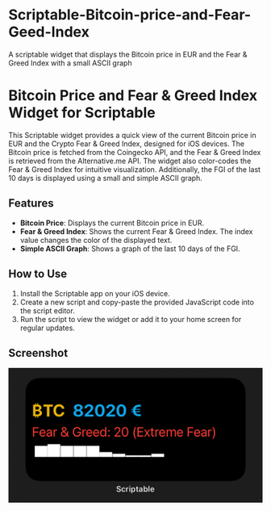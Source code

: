 # Scriptable-Bitcoin-price-and-Fear-Geed-Index
A scriptable widget that displays the Bitcoin price in EUR and the Fear &amp; Greed Index with a small ASCII graph

# Bitcoin Price and Fear & Greed Index Widget for Scriptable

This Scriptable widget provides a quick view of the current Bitcoin price in EUR and the Crypto Fear & Greed Index, designed for iOS devices. The Bitcoin price is fetched from the Coingecko API, and the Fear & Greed Index is retrieved from the Alternative.me API. The widget also color-codes the Fear & Greed Index for intuitive visualization. Additionally, the FGI of the last 10 days is displayed using a small and simple ASCII graph.

## Features

- **Bitcoin Price**: Displays the current Bitcoin price in EUR.
- **Fear & Greed Index**: Shows the current Fear & Greed Index. The index value changes the color of the displayed text.
- **Simple ASCII Graph**: Shows a graph of the last 10 days of the FGI.

## How to Use

1. Install the Scriptable app on your iOS device.
2. Create a new script and copy-paste the provided JavaScript code into the script editor.
3. Run the script to view the widget or add it to your home screen for regular updates.

## Screenshot

![Model](https://github.com/00107/Scriptable-Bitcoin-price-and-Fear-Geed-Index/blob/main/screenshot.jpeg?raw=true)
